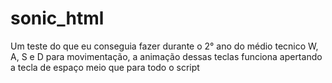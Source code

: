 # sonic_html
Um teste do que eu conseguia fazer durante o 2° ano do médio tecnico
W, A, S e D para movimentação, a animação dessas teclas funciona
apertando a tecla de espaço meio que para todo o script
